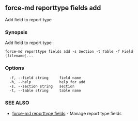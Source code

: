 ## force-md reporttype fields add

Add field to report type

### Synopsis

Add field to report type

```
force-md reporttype fields add -s Section -t Table -f Field [filename]...
```

### Options

```
  -f, --field string     field name
  -h, --help             help for add
  -s, --section string   section
  -t, --table string     table name
```

### SEE ALSO

* [force-md reporttype fields](force-md_reporttype_fields.md)	 - Manage report type fields

